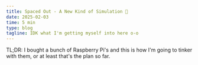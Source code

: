 ```yaml
---
title: Spaced Out - A New Kind of Simulation 🌌
date: 2025-02-03
time: 5 min
type: blog
tagline: IDK what I'm getting myself into here o-o
---
```


TL;DR: I bought a bunch of Raspberry Pi's and this is how I'm going to tinker with them, or at least that's the plan so far.